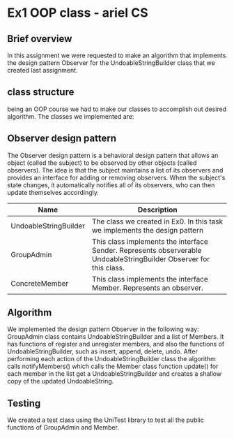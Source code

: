 # Ex1 OOP class - ariel CS


## Brief overview
In this assignment we were requested to make an algorithm that implements the design pattern
Observer for the UndoableStringBuilder class that we created last assignment.

## class structure
being an OOP course we had to make our classes to accomplish out desired algorithm. The classes we implemented are:

## Observer design pattern
The Observer design pattern is a behavioral design pattern that allows an object (called the subject)
to be observed by other objects (called observers). The idea is that the subject maintains a list of its
observers and provides an interface for adding or removing observers. When the subject's state changes,
it automatically notifies all of its observers, who can then update themselves accordingly.


| Name                  | Description                                                                                                        |
|-----------------------|--------------------------------------------------------------------------------------------------------------------|
| UndoableStringBuilder | The class we created in Ex0. In this task we implements the design pattern                                         |
| GroupAdmin            | This class implements the interface Sender. Represents observerable UndoableStringBuilder Observer for this class. |
| ConcreteMember        | This class implements the interface Member. Represents an observer.                                                |

## Algorithm
We implemented the design pattern Observer in the following way: 
GroupAdmin class contains UndoableStringBuilder and a list of Members. It has functions of register and unregister
members, and also the functions of UndoableStringBuilder, such as insert, append, delete, undo.
After performing each action of the UndoableStringBuilder class the algorithm calls notifyMembers()
which calls the Member class function update() for each member in the list get a UndoableStringBuilder and creates 
a shallow copy of the updated UndoableString.

## Testing
We created a test class using the UniTest library to test all the public functions of GroupAdmin and Member.

